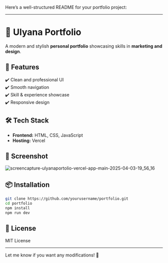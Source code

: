 Here’s a well-structured README for your portfolio project:  

---

# 🎨 Ulyana Portfolio  

A modern and stylish **personal portfolio** showcasing skills in **marketing and design**.  

## 🚀 Features  
✔️ Clean and professional UI  
✔️ Smooth navigation  
✔️ Skill & experience showcase  
✔️ Responsive design  

## 🛠️ Tech Stack  
- **Frontend:** HTML, CSS, JavaScript  
- **Hosting:** Vercel  

## 📸 Screenshot  
![screencapture-ulyanaportolio-vercel-app-main-2025-04-03-19_56_16](https://github.com/user-attachments/assets/b646d4e7-49fb-417d-b777-04009bdb69f1)


## 📦 Installation  
```sh
git clone https://github.com/yourusername/portfolio.git  
cd portfolio  
npm install  
npm run dev  
```

## 📜 License  
MIT License  

---

Let me know if you want any modifications! 🚀
